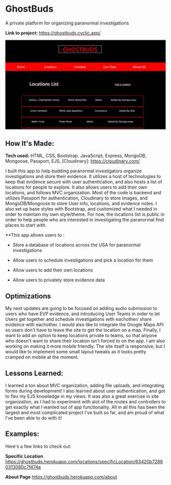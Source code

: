# **GhostBuds** 
A private platform for organizing paranormal investigations

**Link to project:** https://ghostbuds.cyclic.app/

![ghost](ghostBudsLandingPic.JPG)

## How It's Made:

**Tech used:** HTML, CSS, Bootstrap, JavaScript, Express, MongoDB, Mongoose, Passport, EJS, [Cloudinary]: https://cloudinary.com/

I built this app to help budding paranormal investigators organize investigations and store their evidence. It utilizes a host of technologies to 
keep that evidence secure with user authentication, and also hosts a list of locations for people to explore. It also allows users to add their own locations, 
and follows MVC organization. Most of the code is backend and utilizes Passport for authentication, Cloudinary to store images, and MongoDB/Mongoose to store User info, locations, and evidence notes. I also set up base styles with Bootstrap, and customized what I needed in order to maintain my own style/theme. For now, the locations list is public in order to help people who are interested in investigating the paranormal find places to 
start with. 

**This app allows users to :
* Store a database of locations across the USA for paranormal investigations

* Allow users to schedule investigations and pick a location for them

* Allow users to add their own locations

* Allow users to privately store evidence data

## Optimizations

My next updates are going to be focused on adding audio submission to users who have EVP evidence, and introducing User Teams in order to let Users get together 
and schedule investigations with eachother/ share evidence with eachother. I would also like to integrate the Google Maps API so users don't have to leave the site 
to get the location on a map. Finally, I want to add an option to keep locations private to teams, so that anyone who doesn't want to share their location isn't forced 
to on the app. I am also working on making it more mobile friendly. The site itself is responsive, but I would like to implement some small layout tweaks as it looks pretty cramped on mobile at the moment.

## Lessons Learned:

I learned a ton about MVC organization, adding file uploads, and integrating forms during development! I also learned about user authentication, and got to flex my 
EJS knowledge in my views. It was also a great exercise in site organization, as I had to experiment with alot of the routes and controllers to get exactly what I wanted out of app functionality. All in all this has been the largest and most complicated project I've built so far, and am proud of what I've been able to do with 
it!

## Examples:
Here's a few links to check out: 

**Specific Location** https://ghostbuds.herokuapp.com/locations/specificLocation/63420b72860313080c7f474e

**About Page** https://ghostbuds.herokuapp.com/about





